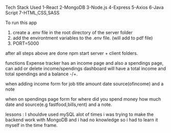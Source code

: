 Tech Stack Used 
1-React
2-MongoDB
3-Node.js
4-Express
5-Axios
6-Java Script
7-HTML,CSS,SASS


To run this app 
1. create a .env file in the root directory of the server folder 
2. add the environtment variables to the .env file. (will add to pdf file)
3. PORT=5000

after all steps above are done 
npm start server + client folders. 


functions
Expense tracker has an income page and also a spendings page,
can add or delete income/spendings
dashboard will have a total income and total spendings and a balance -/+.

when adding income 
form for 
job title
amount
date
source(ofincome)
and a note 

when on spendings page
form for
where did you spend money
how much
date
and source(e.g fastfood,bills,rent)
and a note. 


lessons : 
I shouldve used mySQL alot of times i was trying to make the backend work with MongoDB and i had no knowledge so i had to learn it myself in the time frame. 
